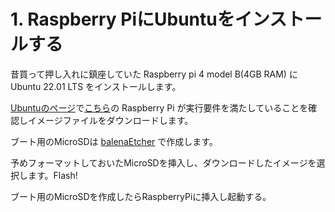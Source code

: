 # 1. Raspberry PiにUbuntuをインストールする

昔買って押し入れに鎮座していた Raspberry pi 4 model B(4GB RAM) に Ubuntu 22.01 LTS をインストールします。

[Ubuntuのページ](https://ubuntu.com/download/raspberry-pi)で[こちら](https://www.raspberrypi.com/products/raspberry-pi-4-model-b/
)の Raspberry Pi が実行要件を満たしていることを確認しイメージファイルをダウンロードします。

ブート用のMicroSDは [balenaEtcher](https://etcher.balena.io/) で作成します。

予めフォーマットしておいたMicroSDを挿入し、ダウンロードしたイメージを選択します。Flash!

ブート用のMicroSDを作成したらRaspberryPiに挿入し起動する。

